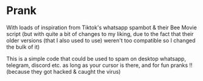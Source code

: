 # Prank

With loads of inspiration from Tiktok's whatsapp spambot & their Bee Movie script (but with quite a bit of changes to my liking, due to the fact that their older versions (that I also used to use) weren't too compatible so I changed the bulk of it)

This is a simple code that could be used to spam on desktop whatsapp, telegram, discord etc. as long as your cursor is there, and for fun pranks !! (because they got hacked & caught the virus)
